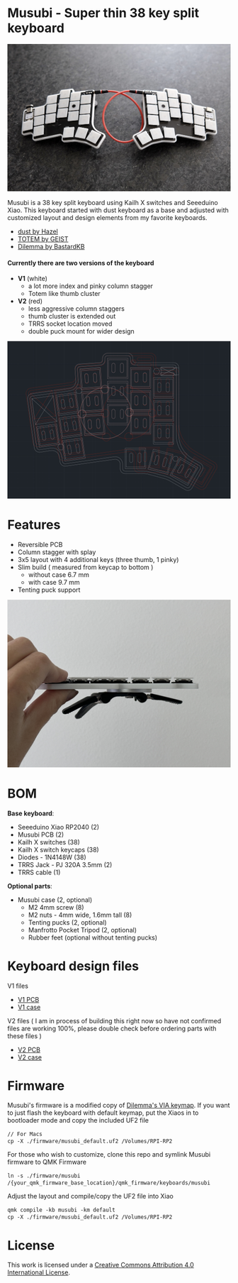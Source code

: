 # Musubi - Super thin 38 key split keyboard

<img src="https://github.com/wontaeyang/musubi/blob/main/pictures/musubi-angle.jpg" alt="Musubi-angle" width="600">

Musubi is a 38 key split keyboard using Kailh X switches and Seeeduino Xiao.
This keyboard started with dust keyboard as a base and adjusted with customized layout
and design elements from my favorite keyboards.

* [dust by Hazel](https://github.com/jasonhazel/dust)
* [TOTEM by GEIST](https://github.com/GEIGEIGEIST/TOTEM)
* [Dilemma by BastardKB](https://github.com/Bastardkb/Dilemma)

#### Currently there are two versions of the keyboard

* **V1** (white)
    - a lot more index and pinky column stagger
    - Totem like thumb cluster
* **V2** (red)
    - less aggressive column staggers
    - thumb cluster is extended out
    - TRRS socket location moved
    - double puck mount for wider design

<img src="https://github.com/wontaeyang/musubi/blob/main/pictures/comparison.jpg" alt="Musubi-angle" width="600">

# Features

* Reversible PCB
* Column stagger with splay
* 3x5 layout with 4 additional keys (three thumb, 1 pinky)
* Slim build ( measured from keycap to bottom )
    - without case 6.7 mm
    - with case 9.7 mm
* Tenting puck support

<img src="https://github.com/wontaeyang/musubi/blob/main/pictures/musubi-side.JPG" alt="Musubi-side" width="600">

# BOM

**Base keyboard**:
* Seeeduino Xiao RP2040 (2)
* Musubi PCB (2)
* Kailh X switches (38)
* Kailh X switch keycaps (38)
* Diodes - 1N4148W  (38)
* TRRS Jack - PJ 320A 3.5mm (2)
* TRRS cable (1)

**Optional parts**:
* Musubi case (2, optional)
    - M2 4mm screw (8)
    - M2 nuts - 4mm wide, 1.6mm tall (8)
    - Tenting pucks (2, optional)
    - Manfrotto Pocket Tripod (2, optional)
    - Rubber feet (optional without tenting pucks)

# Keyboard design files

V1 files
* [V1 PCB](https://github.com/wontaeyang/musubi/blob/main/PCB/Exports/V1/musubi-pcb.zip)
* [V1 case](https://github.com/wontaeyang/musubi/tree/main/case/V1)

V2 files ( I am in process of building this right now so have not confirmed files are working 100%, please double check before ordering parts with these files )
* [V2 PCB](https://github.com/wontaeyang/musubi/blob/main/PCB/Exports/V2/musubi_pcb_rev2.zip)
* [V2 case](https://github.com/wontaeyang/musubi/tree/main/case/V2)


# Firmware

Musubi's firmware is a modified copy of [Dilemma's VIA keymap](https://github.com/qmk/qmk_firmware/tree/master/keyboards/bastardkb/dilemma/3x5_2/keymaps/via).
If you want to just flash the keyboard with default keymap, put the Xiaos in to bootloader mode and copy the included UF2 file

```
// For Macs
cp -X ./firmware/musubi_default.uf2 /Volumes/RPI-RP2
```

For those who wish to customize, clone this repo and symlink Musubi firmware to QMK Firmware

```
ln -s ./firmware/musubi /{your_qmk_firmware_base_location}/qmk_firmware/keyboards/musubi
```

Adjust the layout and compile/copy the UF2 file into Xiao

```
qmk compile -kb musubi -km default
cp -X ./firmware/musubi_default.uf2 /Volumes/RPI-RP2
```

# License
This work is licensed under a [Creative Commons Attribution 4.0 International License][cc-by].


[cc-by]: http://creativecommons.org/licenses/by/4.0/
